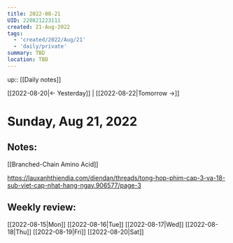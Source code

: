 ```yaml
---
title: 2022-08-21
UID: 220821223111
created: 21-Aug-2022
tags:
  - 'created/2022/Aug/21'
  - 'daily/private'
summary: TBD
location: TBD
---
```


up:: [[Daily notes]]

[[2022-08-20|<- Yesterday]] | [[2022-08-22|Tomorrow ->]]
# Sunday, Aug 21, 2022

## Notes:
[[Branched-Chain Amino Acid]]

https://lauxanhthiendia.com/diendan/threads/tong-hop-phim-cap-3-va-18-sub-viet-cap-nhat-hang-ngay.906577/page-3

## Weekly review:
[[2022-08-15|Mon]]
[[2022-08-16|Tue]]
[[2022-08-17|Wed]]
[[2022-08-18|Thu]]
[[2022-08-19|Fri]]
[[2022-08-20|Sat]]
